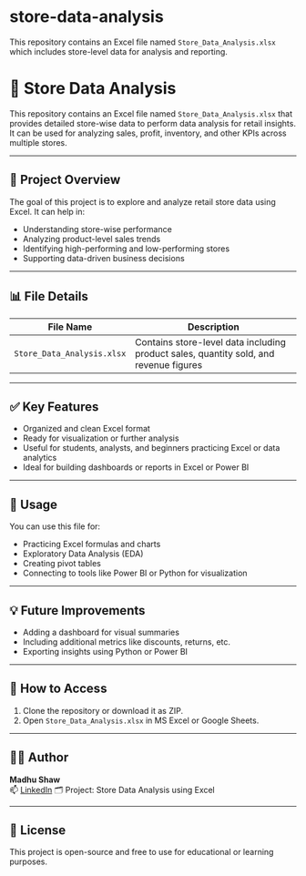 # store-data-analysis

This repository contains an Excel file named `Store_Data_Analysis.xlsx` which includes store-level data for analysis and reporting.

# 🛒 Store Data Analysis

This repository contains an Excel file named `Store_Data_Analysis.xlsx` that provides detailed store-wise data to perform data analysis for retail insights. It can be used for analyzing sales, profit, inventory, and other KPIs across multiple stores.

---

## 📄 Project Overview

The goal of this project is to explore and analyze retail store data using Excel. It can help in:

- Understanding store-wise performance
- Analyzing product-level sales trends
- Identifying high-performing and low-performing stores
- Supporting data-driven business decisions

---

## 📊 File Details

| File Name                  | Description                                                                               |
|----------------------------|-------------------------------------------------------------------------------------------|
| `Store_Data_Analysis.xlsx` | Contains store-level data including product sales, quantity sold, and revenue figures     |

---

## ✅ Key Features

- Organized and clean Excel format
- Ready for visualization or further analysis
- Useful for students, analysts, and beginners practicing Excel or data analytics
- Ideal for building dashboards or reports in Excel or Power BI

---

## 📌 Usage

You can use this file for:

- Practicing Excel formulas and charts
- Exploratory Data Analysis (EDA)
- Creating pivot tables
- Connecting to tools like Power BI or Python for visualization

---

## 💡 Future Improvements

- Adding a dashboard for visual summaries
- Including additional metrics like discounts, returns, etc.
- Exporting insights using Python or Power BI

---

## 📁 How to Access

1. Clone the repository or download it as ZIP.
2. Open `Store_Data_Analysis.xlsx` in MS Excel or Google Sheets.

---

## 🙋‍♀️ Author

**Madhu Shaw**  
📫 [LinkedIn](https://www.linkedin.com/in/madhushaw) 
🗂️ Project: Store Data Analysis using Excel

---

## 📜 License

This project is open-source and free to use for educational or learning purposes.


